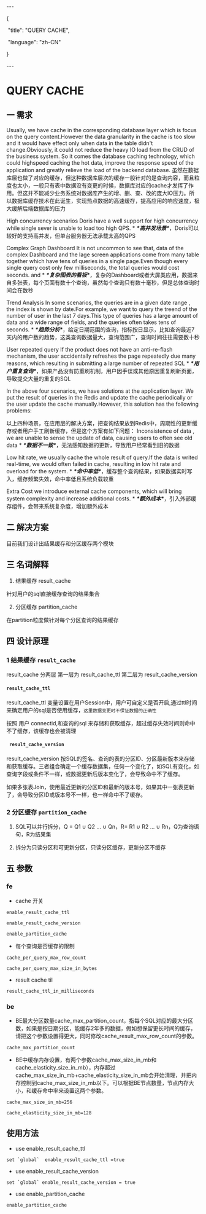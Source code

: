 \---

{

​    "title": "QUERY CACHE",

​    "language": "zh-CN"

}

\---



<!-- 

Licensed to the Apache Software Foundation (ASF) under one

or more contributor license agreements.  See the NOTICE file

distributed with this work for additional information

regarding copyright ownership.  The ASF licenses this file

to you under the Apache License, Version 2.0 (the

"License"); you may not use this file except in compliance

with the License.  You may obtain a copy of the License at



  http://www.apache.org/licenses/LICENSE-2.0



Unless required by applicable law or agreed to in writing,

software distributed under the License is distributed on an

"AS IS" BASIS, WITHOUT WARRANTIES OR CONDITIONS OF ANY

KIND, either express or implied.  See the License for the

specific language governing permissions and limitations

under the License.

-->



# QUERY CACHE



## 一 需求
Usually, we have cache in the corresponding database layer which is focus on the query content.However the data granularity in the cache is too slow and it would have effect only when  data in the table didn't change.Obviously, it could not reduce the heavy IO load from the CRUD of the business system. So it comes the database caching technology, which could highspeed caching the hot data, improve the response speed of the application and greatly relieve the load of the backend database.
虽然在数据库层也做了对应的缓存，但这种数据库层次的缓存一般针对的是查询内容，而且粒度也太小，一般只有表中数据没有变更的时候，数据库对应的cache才发挥了作用。但这并不能减少业务系统对数据库产生的增、删、查、改的庞大IO压力。所以数据库缓存技术在此诞生，实现热点数据的高速缓存，提高应用的响应速度，极大缓解后端数据库的压力

High concurrency scenarios
Doris have a well support for high concurrency while single sever is unable to load too high QPS.
\* ***\*高并发场景\****，Doris可以较好的支持高并发，但单台服务器无法承载太高的QPS

Complex Graph Dashboard
It is not uncommon to see that,  data of the complex Dashboard and the lage screen applications come from many table together which have tens of queries in a single page.Even though every single query cost only few milliseconds, the total queries would cost seconds.
and \* ***\*复杂图表的看板\****，复杂的Dashboard或者大屏类应用，数据来自多张表，每个页面有数十个查询，虽然每个查询只有数十毫秒，但是总体查询时间会在数秒

Trend Analysis
In some scenarios, the queries are in a given date range , the index is shown by date.For example, we want to query the treend of the number of user in the last 7 days.This type of queries has a large amount of data and a wide range of fields, and the queries often takes tens of seconds.
\* ***\*趋势分析\****，给定日期范围的查询，指标按日显示，比如查询最近7天内的用户数的趋势，这类查询数据量大，查询范围广，查询时间往往需要数十秒

User repeated query
If the product does not have an anti-re-flash mechanism, the user accidentally  refreshes the page repeatedly due many reasons, which resulting in submitting a large number of repeated SQL
\* ***\*用户重复查询\****，如果产品没有防重刷机制，用户因手误或其他原因重复刷新页面，导致提交大量的重复的SQL



In the above four scenarios, we have solutions at the application layer. We put the result of queries in the Redis and  update the cache periodically or the user update the cache manually.However, this solution has the following problems:

以上四种场景，在应用层的解决方案，把查询结果放到Redis中，周期性的更新缓存或者用户手工刷新缓存，但是这个方案有如下问题：
Inconsistence of data , we are unable to sense the update of data, causing users to often see old data
\* ***\*数据不一致\****，无法感知数据的更新，导致用户经常看到旧的数据

Low hit rate, we usually cache the whole result of query.If the data is writed real-time, we would often failed in cache, resulting in low hit rate and overload for the system.
\* ***\*命中率低\****，缓存整个查询结果，如果数据实时写入，缓存频繁失效，命中率低且系统负载较重

Extra Cost we introduce external cache components, which will bring system complexity and increase additional costs.
\* ***\*额外成本\****，引入外部缓存组件，会带来系统复杂度，增加额外成本



## 二 解决方案

目前我们设计出结果缓存和分区缓存两个模块



## 三 名词解释

1. 结果缓存 result_cache

针对用户的sql直接缓存查询的结果集合



2. 分区缓存 partition_cache

在partition粒度做针对每个分区查询的结果缓存 



## 四 设计原理

### 1 结果缓存 `result_cache`

result_cache 分两层 第一层为 result_cache_ttl 第二层为 result_cache_version 



#### `result_cache_ttl`

result_cache_ttl 变量设置在用户Session中，用户可自定义是否开启,通过ttl时间来确定用户的sql是否使用缓存，`这里数据变更时不保证数据的正确性`

按照 用户 connectid,和查询的sql 来存储和获取缓存，超过缓存失效时间则命中不了缓存，该缓存也会被清理



#### ` result_cache_version`

result_cache_version 按SQL的签名、查询的表的分区ID、分区最新版本来存储和获取缓存。三者组合确定一个缓存数据集，任何一个变化了，如SQL有变化，如查询字段或条件不一样，或数据更新后版本变化了，会导致命中不了缓存。

如果多张表Join，使用最近更新的分区ID和最新的版本号，如果其中一张表更新了，会导致分区ID或版本号不一样，也一样命中不了缓存。



### 2 分区缓存 `partition_cache`

1. SQL可以并行拆分，Q = Q1 ∪ Q2 ... ∪ Qn，R= R1 ∪ R2 ... ∪ Rn，Q为查询语句，R为结果集

2. 拆分为只读分区和可更新分区，只读分区缓存，更新分区不缓存



## 五 参数

###  fe

- cache 开关

```
enable_result_cache_ttl

enable_result_cache_version

enable_partition_cache
```

- 每个查询是否缓存的限制

```
cache_per_query_max_row_count

cache_per_query_max_size_in_bytes
```

- result cache til

```
result_cache_ttl_in_milliseconds
```



### be

- BE最大分区数量cache_max_partition_count，指每个SQL对应的最大分区数，如果是按日期分区，能缓存2年多的数据，假如想保留更长时间的缓存，请把这个参数设置得更大，同时修改cache_result_max_row_count的参数。

```
cache_max_partition_count
```



- BE中缓存内存设置，有两个参数cache_max_size_in_mb和cache_elasticity_size_in_mb），内存超过cache_max_size_in_mb+cache_elasticity_size_in_mb会开始清理，并把内存控制到cache_max_size_in_mb以下。可以根据BE节点数量，节点内存大小，和缓存命中率来设置这两个参数。

```
cache_max_size_in_mb=256

cache_elasticity_size_in_mb=128
```





## 使用方法

- use enable_result_cache_ttl

```
set `global`  enable_result_cache_ttl =true
```

- use enable_result_cache_version

```
set `global` enable_result_cache_version = true
```

- use enable_partition_cache

```
enable_partition_cache
```



